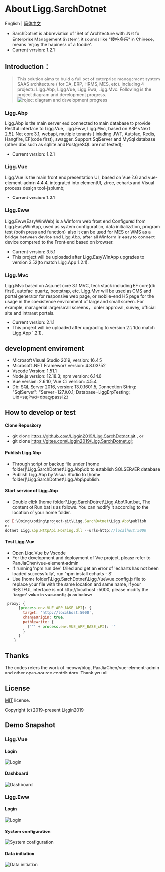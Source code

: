 # About Ligg.SarchDotnet
English | [简体中文](./README.zh-CN.md)
- SarchDotnet is abbreviation of 'Set of Architecture with .Net fo Enterprise Management System', it sounds like "傻吃多乐" in Chinese, means 'enjoy the hapiness of a foodie'. 
- Current version: 1.2.1
## Introduction：
> This solution aims to bulid a full set of enterprise management system SAAS architecture ( for OA, ERP, HRMS, MES, etc). including 4 projects: Ligg.Abp, Ligg.Vue, Ligg.Ewa, Ligg.Mvc. Following is the project diagram and development progress.
![roject diagram and development progress](https://liggin2019.gitee.io/static/images/proj-diagram-dev-progress.png)

### Ligg.Abp
Ligg.Abp is the main server end connected to main database to provide Restful interface to Ligg.Vue, Ligg.Eww, Ligg.Mvc, based on ABP vNext 2.5(. Net core 3.1, webapi, multiple tenants ) inluding JWT, Autofac, Redis, Hangfire, EF(code first), swagger. Support SqlServer and MySql database (other dbs such as sqllite and PostgreSQL are not tested);
- Current version: 1.2.1

### Ligg.Vue
Ligg.Vue is the main front end presentation UI , based on Vue 2.6 and vue-element-admin 4.4.4, integrated into elementUI, ztree, echarts and Visual process design tool-jsplumb;
- Current version: 1.2.1

### Ligg.Eww
Ligg.Eww(EasyWinWeb) is a Winform web front end Configured from Ligg.EasyWinApp, used as system configuration, data initialization, program test (both press and function); also it can be used for MES or WMS as a bridge between device and Ligg.Abp, after all Winform is easy to connect device compared to the Front-end based on browser.
- Current version: 3.5.1
- This project will be uploaded after Ligg.EasyWinApp upgrades to version 3.52(to match Ligg.App 1.2.1).


### Ligg.Mvc
Ligg.Mvc based on Asp.net core 3.1 MVC, tech stack including EF core(db first), autofac, quartz, bootstrap, etc. Ligg.Mvc will be used as CMS and portal generator for responsive web page, or mobile-end H5 page for the usage in the coexistence environment of large and small screen. For example, managerial large/small screens， order approval, survey, official site and intranet portals.
- Current version: 2.1.1
- This project will be uploaded after upgrading to version 2.2.1(to match Ligg.App 1.2.1).

## development enviroment
- Microsoft Visual Studio 2019, version: 16.4.5
- Microsoft .NET Framework version: 4.8.03752
- Vscode Version: 1.51.1
- Node.js version: 12.18.3; npm version: 6.14.6
- Vue version: 2.6.10, Vue Cli version: 4.5.4
- Db: SQL Server 2016, version: 13.0.1601.5, Connection String: "SqlServer": "Server=127.0.0.1; Database=LiggErpTesting; Uid=sa;Pwd=dba@pass123

## How to develop or test
#### Clone Repository
- git clone https://github.com/Liggin2019/Ligg.SarchDotnet.git , or
- git clone https://gitee.com/Liggin2019/Ligg.SarchDotnet.git

#### Publish Ligg.Abp
- Through  script or backup file  under  [home folder]\Ligg.SarchDotnet\Ligg.Abp\db to establish SQLSERVER database
- Publish Ligg.Abp by Visual Studio to  [home folder]\Ligg.SarchDotnet\Ligg.Abp\publish.

#### Start service of Ligg.Abp
- Double click  [home folder]\Ligg.SarchDotnet\Ligg.Abp\Run.bat,  The content  of Run.bat is as follows. You can modify it according to the location of your home folder.

```js
cd E:\Doing\coding\project-git\Ligg.SarchDotnet\Ligg.Abp\publish
e:
dotnet Ligg.Abp.HttpApi.Hosting.dll --urls=http://localhost:5000
```
#### Test Ligg.Vue
- Open Ligg.Vue by Vscode
- For the development and deployment of Vue project, please refer to PanJiaChen/vue-element-admin
- If running 'npm run dev' failed and get an error of 'echarts has not been loaded successfully', run 'npm install echarts - S'
- Use [home folder]\Ligg.SarchDotnet\Ligg.Vue\vue.config.js file to replace your file with the same location and same name, if your RESTFUL interface is not http://localhost : 5000, please modify the 'target' value in vue.config.js as below: 
```js
 proxy: {
      [process.env.VUE_APP_BASE_API]: {
        target: 'http://localhost:5000',
        changeOrigin: true,
        pathRewrite: {
          ['^' + process.env.VUE_APP_BASE_API]: ''
        }
      }
    }
```
## Thanks
The codes refers the work of meowv/blog, PanJiaChen/vue-element-admin and other open-source contributors. Thank you all.

## License

[MIT](https://gitee.com/Liggin2019/Ligg.SarchDotnet/blob/master/LICENSE) license.

Copyright (c) 2019-present Liggin2019

## Demo Snapshot
### Ligg.Vue
#### Login
![Login](https://liggin2019.gitee.io/static/images/Ligg.Vue-login.png)
#### Dashboard
![Dashboard](https://liggin2019.gitee.io/static/images/Ligg.Vue-dashboard.png)

### Ligg.Eww
#### Login
![Login](https://liggin2019.gitee.io/static/images/Ligg.Eww-login.png)
#### System configuration
![System configuration](https://liggin2019.gitee.io/static/images/Ligg.Eww-trs-cfg.png)
#### Data initiation
![Data initiation](https://liggin2019.gitee.io/static/images/Ligg.Eww-usr-mtn.png)  